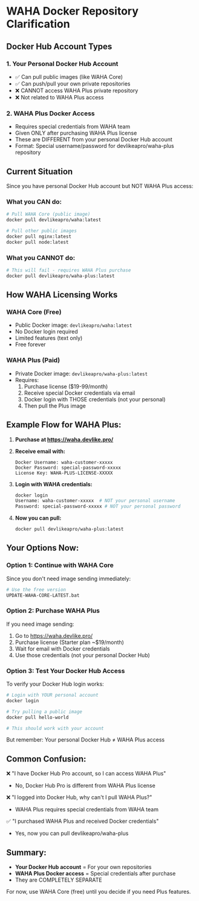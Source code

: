 # WAHA Docker Repository Clarification

## Docker Hub Account Types

### 1. Your Personal Docker Hub Account
- ✅ Can pull public images (like WAHA Core)
- ✅ Can push/pull your own private repositories
- ❌ CANNOT access WAHA Plus private repository
- ❌ Not related to WAHA Plus access

### 2. WAHA Plus Docker Access
- Requires special credentials from WAHA team
- Given ONLY after purchasing WAHA Plus license
- These are DIFFERENT from your personal Docker Hub account
- Format: Special username/password for devlikeapro/waha-plus repository

## Current Situation

Since you have personal Docker Hub account but NOT WAHA Plus access:

### What you CAN do:
```bash
# Pull WAHA Core (public image)
docker pull devlikeapro/waha:latest

# Pull other public images
docker pull nginx:latest
docker pull node:latest
```

### What you CANNOT do:
```bash
# This will fail - requires WAHA Plus purchase
docker pull devlikeapro/waha-plus:latest
```

## How WAHA Licensing Works

### WAHA Core (Free)
- Public Docker image: `devlikeapro/waha:latest`
- No Docker login required
- Limited features (text only)
- Free forever

### WAHA Plus (Paid)
- Private Docker image: `devlikeapro/waha-plus:latest`
- Requires:
  1. Purchase license ($19-99/month)
  2. Receive special Docker credentials via email
  3. Docker login with THOSE credentials (not your personal)
  4. Then pull the Plus image

## Example Flow for WAHA Plus:

1. **Purchase at https://waha.devlike.pro/**
   
2. **Receive email with:**
   ```
   Docker Username: waha-customer-xxxxx
   Docker Password: special-password-xxxxx
   License Key: WAHA-PLUS-LICENSE-XXXXX
   ```

3. **Login with WAHA credentials:**
   ```bash
   docker login
   Username: waha-customer-xxxxx  # NOT your personal username
   Password: special-password-xxxxx # NOT your personal password
   ```

4. **Now you can pull:**
   ```bash
   docker pull devlikeapro/waha-plus:latest
   ```

## Your Options Now:

### Option 1: Continue with WAHA Core
Since you don't need image sending immediately:
```bash
# Use the free version
UPDATE-WAHA-CORE-LATEST.bat
```

### Option 2: Purchase WAHA Plus
If you need image sending:
1. Go to https://waha.devlike.pro/
2. Purchase license (Starter plan ~$19/month)
3. Wait for email with Docker credentials
4. Use those credentials (not your personal Docker Hub)

### Option 3: Test Your Docker Hub Access
To verify your Docker Hub login works:
```bash
# Login with YOUR personal account
docker login

# Try pulling a public image
docker pull hello-world

# This should work with your account
```

But remember: Your personal Docker Hub ≠ WAHA Plus access

## Common Confusion:

❌ "I have Docker Hub Pro account, so I can access WAHA Plus"
- No, Docker Hub Pro is different from WAHA Plus license

❌ "I logged into Docker Hub, why can't I pull WAHA Plus?"
- WAHA Plus requires special credentials from WAHA team

✅ "I purchased WAHA Plus and received Docker credentials"
- Yes, now you can pull devlikeapro/waha-plus

## Summary:

- **Your Docker Hub account** = For your own repositories
- **WAHA Plus Docker access** = Special credentials after purchase
- They are COMPLETELY SEPARATE

For now, use WAHA Core (free) until you decide if you need Plus features.